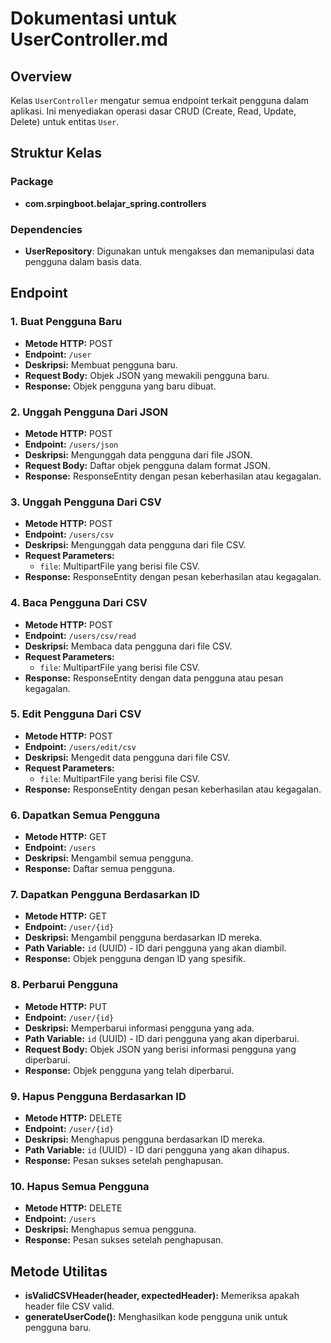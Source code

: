 # Dokumentasi untuk UserController.md

## Overview

Kelas `UserController` mengatur semua endpoint terkait pengguna dalam aplikasi. Ini menyediakan operasi dasar CRUD (Create, Read, Update, Delete) untuk entitas `User`.

## Struktur Kelas

### Package
- **com.srpingboot.belajar_spring.controllers**

### Dependencies
- **UserRepository**: Digunakan untuk mengakses dan memanipulasi data pengguna dalam basis data.

## Endpoint

### 1. Buat Pengguna Baru

- **Metode HTTP:** POST
- **Endpoint:** `/user`
- **Deskripsi:** Membuat pengguna baru.
- **Request Body:** Objek JSON yang mewakili pengguna baru.
- **Response:** Objek pengguna yang baru dibuat.

### 2. Unggah Pengguna Dari JSON

- **Metode HTTP:** POST
- **Endpoint:** `/users/json`
- **Deskripsi:** Mengunggah data pengguna dari file JSON.
- **Request Body:** Daftar objek pengguna dalam format JSON.
- **Response:** ResponseEntity dengan pesan keberhasilan atau kegagalan.

### 3. Unggah Pengguna Dari CSV

- **Metode HTTP:** POST
- **Endpoint:** `/users/csv`
- **Deskripsi:** Mengunggah data pengguna dari file CSV.
- **Request Parameters:**
  - `file`: MultipartFile yang berisi file CSV.
- **Response:** ResponseEntity dengan pesan keberhasilan atau kegagalan.

### 4. Baca Pengguna Dari CSV

- **Metode HTTP:** POST
- **Endpoint:** `/users/csv/read`
- **Deskripsi:** Membaca data pengguna dari file CSV.
- **Request Parameters:**
  - `file`: MultipartFile yang berisi file CSV.
- **Response:** ResponseEntity dengan data pengguna atau pesan kegagalan.

### 5. Edit Pengguna Dari CSV

- **Metode HTTP:** POST
- **Endpoint:** `/users/edit/csv`
- **Deskripsi:** Mengedit data pengguna dari file CSV.
- **Request Parameters:**
  - `file`: MultipartFile yang berisi file CSV.
- **Response:** ResponseEntity dengan pesan keberhasilan atau kegagalan.

### 6. Dapatkan Semua Pengguna

- **Metode HTTP:** GET
- **Endpoint:** `/users`
- **Deskripsi:** Mengambil semua pengguna.
- **Response:** Daftar semua pengguna.

### 7. Dapatkan Pengguna Berdasarkan ID

- **Metode HTTP:** GET
- **Endpoint:** `/user/{id}`
- **Deskripsi:** Mengambil pengguna berdasarkan ID mereka.
- **Path Variable:** `id` (UUID) - ID dari pengguna yang akan diambil.
- **Response:** Objek pengguna dengan ID yang spesifik.

### 8. Perbarui Pengguna

- **Metode HTTP:** PUT
- **Endpoint:** `/user/{id}`
- **Deskripsi:** Memperbarui informasi pengguna yang ada.
- **Path Variable:** `id` (UUID) - ID dari pengguna yang akan diperbarui.
- **Request Body:** Objek JSON yang berisi informasi pengguna yang diperbarui.
- **Response:** Objek pengguna yang telah diperbarui.

### 9. Hapus Pengguna Berdasarkan ID

- **Metode HTTP:** DELETE
- **Endpoint:** `/user/{id}`
- **Deskripsi:** Menghapus pengguna berdasarkan ID mereka.
- **Path Variable:** `id` (UUID) - ID dari pengguna yang akan dihapus.
- **Response:** Pesan sukses setelah penghapusan.

### 10. Hapus Semua Pengguna

- **Metode HTTP:** DELETE
- **Endpoint:** `/users`
- **Deskripsi:** Menghapus semua pengguna.
- **Response:** Pesan sukses setelah penghapusan.

## Metode Utilitas

- **isValidCSVHeader(header, expectedHeader):** Memeriksa apakah header file CSV valid.
- **generateUserCode():** Menghasilkan kode pengguna unik untuk pengguna baru.